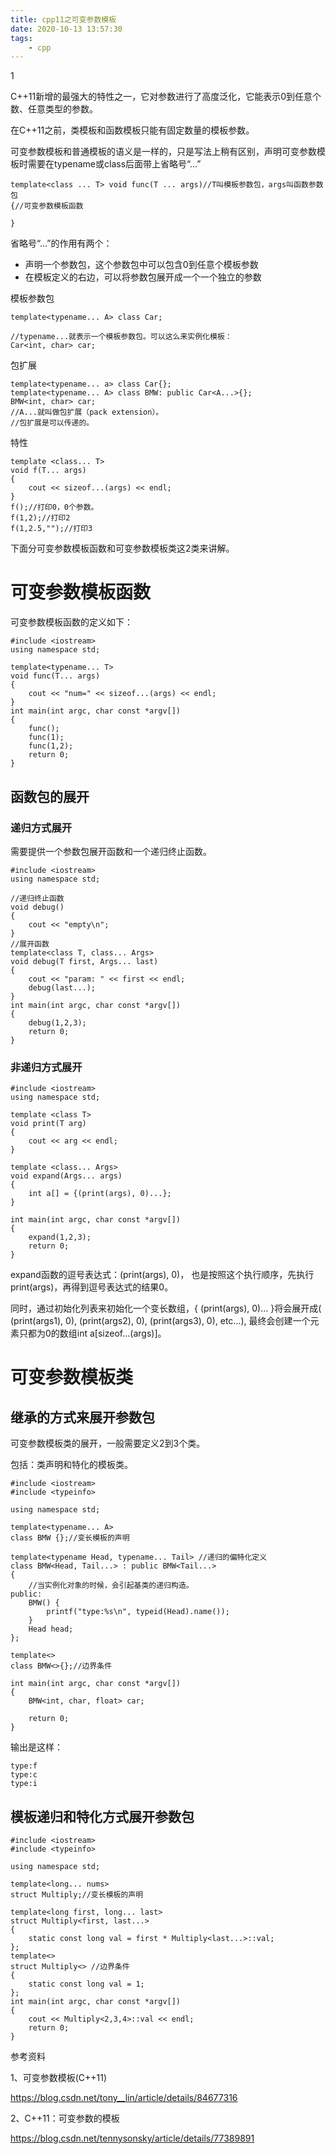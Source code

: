 ```yaml
---
title: cpp11之可变参数模板
date: 2020-10-13 13:57:30
tags:
	- cpp
---
```


1

C++11新增的最强大的特性之一，它对参数进行了高度泛化，它能表示0到任意个数、任意类型的参数。

在C++11之前，类模板和函数模板只能有固定数量的模板参数。

可变参数模板和普通模板的语义是一样的，只是写法上稍有区别，声明可变参数模板时需要在typename或class后面带上省略号“…”

```
template<class ... T> void func(T ... args)//T叫模板参数包，args叫函数参数包
{//可变参数模板函数

}
```

省略号“…”的作用有两个：

- 声明一个参数包，这个参数包中可以包含0到任意个模板参数
- 在模板定义的右边，可以将参数包展开成一个一个独立的参数



模板参数包

```
template<typename... A> class Car;  
```

```
//typename...就表示一个模板参数包。可以这么来实例化模板：
Car<int, char> car; 
```

包扩展

```
template<typename... a> class Car{};
template<typename... A> class BMW: public Car<A...>{};
BMW<int, char> car;
//A...就叫做包扩展（pack extension）。
//包扩展是可以传递的。
```

特性

```
template <class... T>
void f(T... args)
{
	cout << sizeof...(args) << endl;
}
f();//打印0，0个参数。
f(1,2);//打印2
f(1,2.5,"");//打印3
```



下面分可变参数模板函数和可变参数模板类这2类来讲解。

# 可变参数模板函数

可变参数模板函数的定义如下：

```
#include <iostream>
using namespace std;

template<typename... T>
void func(T... args)
{
    cout << "num=" << sizeof...(args) << endl;
}
int main(int argc, char const *argv[])
{
    func();
    func(1);
    func(1,2);
    return 0;
}
```

## 函数包的展开

### 递归方式展开

需要提供一个参数包展开函数和一个递归终止函数。

```
#include <iostream>
using namespace std;

//递归终止函数
void debug()
{
    cout << "empty\n";
}
//展开函数
template<class T, class... Args>
void debug(T first, Args... last)
{
    cout << "param: " << first << endl;
    debug(last...);
}
int main(int argc, char const *argv[])
{
    debug(1,2,3);
    return 0;
}
```

### 非递归方式展开

```
#include <iostream>
using namespace std;

template <class T>
void print(T arg)
{
    cout << arg << endl;
}

template <class... Args>
void expand(Args... args)
{
    int a[] = {(print(args), 0)...};
}

int main(int argc, char const *argv[])
{
    expand(1,2,3);
    return 0;
}
```

expand函数的逗号表达式：(print(args), 0)， 也是按照这个执行顺序，先执行print(args)，再得到逗号表达式的结果0。

同时，通过初始化列表来初始化一个变长数组，{ (print(args), 0)… }将会展开成( (print(args1), 0), (print(args2), 0), (print(args3), 0), etc…), 最终会创建一个元素只都为0的数组int a[sizeof…(args)]。

# 可变参数模板类

## 继承的方式来展开参数包

可变参数模板类的展开，一般需要定义2到3个类。

包括：类声明和特化的模板类。

```
#include <iostream>
#include <typeinfo>

using namespace std;

template<typename... A>
class BMW {};//变长模板的声明

template<typename Head, typename... Tail> //递归的偏特化定义
class BMW<Head, Tail...> : public BMW<Tail...>
{
    //当实例化对象的时候，会引起基类的递归构造。
public:
    BMW() {
        printf("type:%s\n", typeid(Head).name());
    }
    Head head;
};

template<>
class BMW<>{};//边界条件

int main(int argc, char const *argv[])
{
    BMW<int, char, float> car;
    
    return 0;
}
```

输出是这样：

```
type:f
type:c
type:i
```

## 模板递归和特化方式展开参数包

```
#include <iostream>
#include <typeinfo>

using namespace std;

template<long... nums>
struct Multiply;//变长模板的声明

template<long first, long... last>
struct Multiply<first, last...>
{
    static const long val = first * Multiply<last...>::val;
};
template<>
struct Multiply<> //边界条件
{
    static const long val = 1;
};
int main(int argc, char const *argv[])
{
    cout << Multiply<2,3,4>::val << endl;
    return 0;
}
```



参考资料

1、可变参数模板(C++11)

https://blog.csdn.net/tony__lin/article/details/84677316

2、C++11：可变参数的模板

https://blog.csdn.net/tennysonsky/article/details/77389891